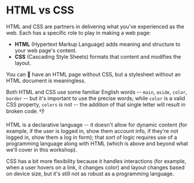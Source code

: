 # HTML vs CSS

HTML and CSS are partners in delivering what you've experienced as the web. Each has a specific role to play in making a web page:

- **HTML** (Hypertext Markup Language) adds meaning and structure to your web page's content.
- **CSS** (Cascading Style Sheets) formats that content and modifies the layout.

You can 💯 have an HTML page without CSS, but a stylesheet without an HTML document is meaningless. 

Both HTML and CSS use some familiar English words -- `main`, `aside`, `color`, `border` -- but it's important to use the precise words; while `color` is a valid CSS property, `colors` is not -- the addition of that single letter will result in broken code. 👎

HTML is a declarative language -- it doesn't allow for dynamic content (for example, if the user is logged in, show them account info, if they're not logged in, show them a log in form); that sort of logic requires use of a programming language along with HTML (which is above and beyond what we'll cover in this workshop).

CSS has a bit more flexibility because it handles interactions (for example, when a user hovers on a link, it changes color) and layout changes based on device size, but it's still not as robust as a programming language.
